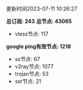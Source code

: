 更新时间2023-07-11 10:26:27

**总订阅: 243**
**总节点: 43065**
- vless节点: 117

**google ping有效节点: 1218**
- ss节点: 67
- v2ray节点: 1077
- trojan节点: 53
- ssr节点: 21
